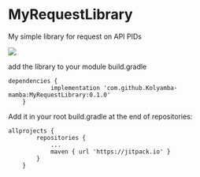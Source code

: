 # MyRequestLibrary
My simple library for request on API PIDs

[![](https://jitpack.io/v/Kolyamba-mamba/MyRequestLibrary.svg)](https://jitpack.io/#Kolyamba-mamba/MyRequestLibrary)

add the library to your module build.gradle

```
dependencies {
	        implementation 'com.github.Kolyamba-mamba:MyRequestLibrary:0.1.0'
	}
```

Add it in your root build.gradle at the end of repositories:

```
allprojects {
		repositories {
			...
			maven { url 'https://jitpack.io' }
		}
	}
  ```
